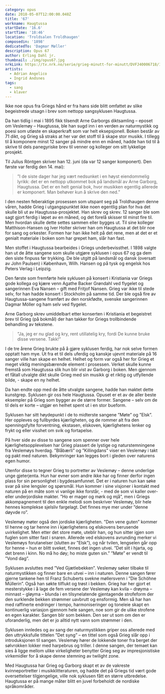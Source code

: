 ```yaml
---
category: opus
date: 2018-05-07T12:00:00.048Z
title: '67'
workname: Haugtussa
startDate: '16.6'
startTime: '18:46'
location: 'Troldsalen Troldhaugen'
composedin: '1898'
dedicatedTo: 'Dagmar Møller'
description: Opus 67
author: Erling Dahl jr.
thumbnail: ./img/opus67.jpg
nrkLink: https://tv.nrk.no/serie/grieg-minutt-for-minutt/DVFJ40006718/16-06-2018
artists:
  - Adrian Angelico
  - Ingrid Andsnes
tags:
  - sang
  - klaver
---
```

Ikke noe opus fra Griegs hånd er fra hans side blitt omfattet av slike begeistrede utsagn i brev som nettopp sangsyklusen Haugtussa.

Da han tidlig i mai i 1895 fikk tilsendt Arne Garborgs diktsamling – eposet om Veslemøy – Haugtussa, ble han sugd inn i en verden av naturmystikk og poesi som utløste en skaperkraft som var helt eksepsjonell. Boken består av 71 dikt, og Grieg så straks at her var det stoff til å skape stor musikk. I tillegg til å komponere minst 12 sanger på mindre enn en måned, hadde han tid til å skrive til dels panegyriske brev til venner og kolleger om sitt lykkelige prosjekt.

Til Julius Röntgen skriver han 12. juni (da var 12 sanger komponert). Den første var ferdig den 14. mai):

> ”I de siste dager har jeg vært nedsunket i en høyst eiendommelig lyrikk: det er en nettopp utkommet bok på landsmål av Arne Garborg, Haugtussa. Det er en helt genial bok, hvor musikken egentlig allerede er komponert. Man behøver kun å skrive den ned.”

I den nesten feberaktige prosessen som utspant seg på Troldhaugen denne våren, hadde Grieg i utgangspunktet ikke noen egentlig plan for hva det skulle bli ut av Haugtussa-prosjektet. Han skrev og skrev. 12 sanger ble som sagt gjort ferdig i løpet av en måned, og det forelå skisser til minst fire til. Men hvordan skulle dette settes sammen eller bygges ut. Til sine kolleger Matthison-Hansen og Iver Holter skriver han om Haugtussa at det blir noe for sang og orkester. Formen har han ikke helt på det rene, men at det er et genialt materiale i boken som har grepet ham, slår han fast.

Men stoffet i Haugtussa bearbeides i Griegs underbevissthet. I 1898 valgte han ut de åtte sangene som skulle utgjøre syklusen i opus 67 og ga dem den siste finpuss før trykking. De ble utgitt på landsmål og dansk (oversatt av John Paulsen) i København, Wilh. Hansen og på tysk og engelsk hos Peters Verlag i Leipzig.

Den første som fremførte hele syklusen på konsert i Kristiania var Griegs gode kollega og kjære venn Agathe Backer Grøndahl ved flygelet og sangerinnen Eva Nansen – gift med Fritjof Nansen. Grieg var ikke til stede selv, for han hadde konsert i Stockholm på samme tid. Der ble også fire av Haugtussa-sangene framført av den norskfødte, svenske sangerinnen Dagmar Möller og ham selv ved flygelet.

Arne Garborg skrev umiddelbart etter konserten i Kristiania et begeistret brev til Grieg (på bokmål) der han takker for Griegs trollbindende behandling av tekstene.

> ”Ja, jeg er nu glad og kry, rent utillatelig kry, fordi De kunne bruke disse versene. Takk!”

I de tre årene Grieg brukte på å gjøre syklusen ferdig, har nok selve formen opptatt ham mye. Ut fra et til dels uferdig og kanskje ujevnt materiale på 16 sanger ville han skape en helhet. Helhet og form var også her for Grieg et meget viktig meningsbærende element i prosessen. Verket skulle kunne fremstå som Haugtussa slik hun blir vist av Garborg i boken. Men gjennom et fåtall utvalgte dikt skulle Grieg med sin musikk gi et riktig og utfyllende bilde, - skape en ny helhet.

Da han endte opp med de åtte utvalgte sangene, hadde han maktet dette kunstgrep. Syklusen gir oss hele Haugtussa. Opuset er et av de aller beste eksempler på Grieg som bygger av de større former. Sangene – selv om de til dels er korte – utgjør en helhet spent ut i en stor bueform.

Syklusen har sitt høydepunkt i de to midterste sangene ”Møte” og ”Elsk”. Her oppleves og fullbyrdes kjærligheten, og de rommer alt fra den spenningsfylte forventning, ekstasen, elskoven, kjærlighetens lenker og frykt og eller visshet om svik og fortapelse.

På hver side av disse to sangene som spenner over hele kjærlighetsopplevelsen har Grieg plassert de lystige og naturstemningene fra Veslemøys hverdag. ”Blåbærli” og ”Killingdans” viser en Veslemøy i takt og pakt med naturen. Bekymringer kan legges bort i gleden over naturens egen humor.

Utenfor disse to tegner Grieg to portretter av Veslemøy – denne underlige unge gjeterjenta. Hun har evner som andre ikke har og finner derfor ingen plass for sin personlighet i bygdesamfunnet. Det er i naturen hun kan søke svar på sine lengsler og spørsmål. Hun kommer i sine visjoner i kontakt med naturen på en måte som vi vanlige ikke forstår, - med de som vi kaller over- eller underjordiske makter. ”Ho er mager og mørk og mjå”, men i Griegs akkompagnement til den enkle melodi som beskriver Veslemøy, blir hele hennes komplekse sjelsliv fargelagt. Det finnes mye mer under ”denne døyvde ro”.

Veslemøy møter også den jordiske kjærligheten. ”Den vene guten” kommer til henne og tar henne inn i kjærlighetens og elskovens berusende uvirkelighet. Men etter det store møte, uteblir han, og hun sitter igjen som fuglen som sitter fast i snaren. Allerede ved elskovens avrunding merker vi Veslemøys forutanelser (slutten av ”Elsk”), og når tvilen, lengselen går opp for henne – hun er blitt sveket, finnes det ingen utvei. ”Det slit i hjarta, og det brenn i kinn. No må ho døy; ho miste guten sin.” ”Møte” er vendt til ”Vond dag”.

Syklusen avsluttes med ”Ved Gjætlebekken”. Veslemøy søker tilbake til naturmystikken og finner bare en utvei – inn i naturen. Denne sangen fører gjerne tankene hen til Franz Schuberts svekne møllersvenn i ”Die Schöhne Müllerin”. Også han søkte tilflukt og trøst i bekken. Grieg har her gjort et mesterstykke i å lage de fem versene der Veslemøy kan kvila – drøyma – minnast – gløyma – blunda i en tilsynelatende gjentagende strofeform der den surklende bekken strømmer uavbrutt og ensformig. Men så har han med raffinerte endringer i tempo, harmoniseringer og toneleie skapt en kontinuerlig variasjon gjennom hele sangen, noe som gir de ulike strofene en egen karakter. Sangen blir som bekken. Den ser ut som om den er uforanderlig, men det er jo alltid nytt vann som strømmer i den.

Syklusen innledes og av sang der naturmystikken griper oss allerede med den uttrykksfulle tittelen ”Det syng” – en tittel som også Grieg slår opp i introduksjonen til sangen. Veslemøy hører de lokkende toner fra berget der sølvrokken lokker med harpebrus og triller. I denne sangen, der temaet kan sies å ligge mellom ulike virkeligheter benytter Grieg seg av impresjonistiske virkemidler for å skape denne stemning av twilight zone.

Med Haugtussa har Grieg og Garborg skapt et av de vakreste kvinneportretter i musikklitteraturen, og hadde det på Griegs tid vært gode oversettelser tilgjengelige, ville nok syklusen fått en større utbredelse. Haugtussa er på mange måter blitt en juvel forbeholdt de nordiske språkområder.
